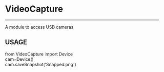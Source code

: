 # VideoCapture

***

A module to access USB cameras


## USAGE
from VideoCapture import Device  
cam=Device()  
cam.saveSnapshot('Snapped.png')  
